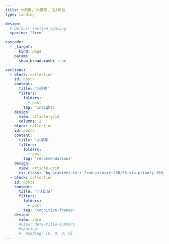 ```yaml
---
title: 🤓洞察, 👍推荐, 🧠认知站
type: landing

design:
  # Default section spacing
  spacing: "1rem"

cascade:
  - _target:
      kind: page
    params:
      show_breadcrumb: true

sections:
  - block: collection
    id: posts
    content:
      title: '🤓洞察'
      filters:
        folders:
          - post
        tag: 'insights'
    design:
      view: article-grid
      columns: 2
  - block: collection
    id: posts
    content:
      title: '👍推荐'
      filters:
        folders:
          - post
        tag: 'recommendations'
    design:
      view: article-grid
      css_class: 'bg-gradient-to-r from-primary-500/50 via-primary-100/10 to-primary-500/50 dark:bg-gradient-to-r dark:via-primary-900/90'      columns: 3
  - block: collection
    id: posts
    content:
      title: '🧠认知站'
      filters:
        folders:
          - post
        tag: "cognitive-frames"
    design:
      view: card
      #view: date-title-summary
      #spacing:
      #  padding: [0, 0, 0, 0]
---
```

